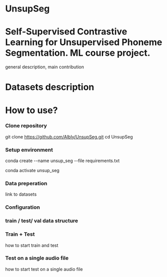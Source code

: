 # UnsupSeg
# Self-Supervised Contrastive Learning for Unsupervised Phoneme Segmentation. ML course project.

general description, main contribution

# Datasets description

# How to use?
### Clone repository 
git clone https://github.com/Albly/UnsupSeg.git
cd UnsupSeg

### Setup environment
conda create --name unsup_seg --file requirements.txt

conda activate unsup_seg

### Data preperation

link to datasets

### Configuration

### train / test/ val data structure

### Train + Test

how to start train and test

### Test on a single audio file

how to start test on a single audio file
